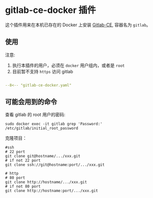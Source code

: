 # gitlab-ce-docker 插件

这个插件用来在本机已存在的 Docker 上安装 [Gitlab-CE](https://about.gitlab.com/), 容器名为 `gitlab`。
## 使用

注意: 
1. 执行本插件的用户，必须在 `docker` 用户组内，或者是 `root`
2. 目前暂不支持 `https` 访问 gitlab

```yaml

--8<-- "gitlab-ce-docker.yaml"

```

## 可能会用到的命令

查看 gitlab 的 root 用户的密码:
```shell
sudo docker exec -it gitlab grep 'Password:' /etc/gitlab/initial_root_password
```

克隆项目：
```shell
#ssh
# 22 port
git clone git@hostname/.../xxx.git
# if not 22 port
git clone ssh://git@hostname:port/.../xxx.git

# http
# 80 port
git clone http://hostname/.../xxx.git
# if not 80 port
git clone http://hostname:port/.../xxx.git
```
